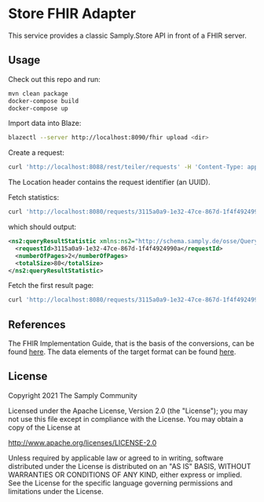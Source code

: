 # Store FHIR Adapter

This service provides a classic Samply.Store API in front of a FHIR server.

## Usage

Check out this repo and run:

```sh
mvn clean package
docker-compose build
docker-compose up
```

Import data into Blaze:

```sh
blazectl --server http://localhost:8090/fhir upload <dir>
```

Create a request:

```sh
curl 'http://localhost:8088/rest/teiler/requests' -H 'Content-Type: application/xml' -d '<foo></foo>' -vs 2>&1 | grep Location
```

The Location header contains the request identifier (an UUID).

Fetch statistics:

```sh
curl 'http://localhost:8080/requests/3115a0a9-1e32-47ce-867d-1f4f4924990a/stats' -H 'Accept: application/xml'
```

which should output:

```xml
<ns2:queryResultStatistic xmlns:ns2="http://schema.samply.de/osse/QueryResultStatistic">
  <requestId>3115a0a9-1e32-47ce-867d-1f4f4924990a</requestId>
  <numberOfPages>2</numberOfPages>
  <totalSize>80</totalSize>
</ns2:queryResultStatistic>
```

Fetch the first result page:

```sh
curl 'http://localhost:8080/requests/3115a0a9-1e32-47ce-867d-1f4f4924990a/result?page=0' -H 'Accept: application/xml'
```

## References

The FHIR Implementation Guide, that is the basis of the conversions, can be found [here][1]. The data elements of the target format can be found [here][2].

## License

Copyright 2021 The Samply Community

Licensed under the Apache License, Version 2.0 (the "License"); you may not use this file except in compliance with the License. You may obtain a copy of the License at

http://www.apache.org/licenses/LICENSE-2.0

Unless required by applicable law or agreed to in writing, software distributed under the License is distributed on an "AS IS" BASIS, WITHOUT WARRANTIES OR CONDITIONS OF ANY KIND, either express or implied. See the License for the specific language governing permissions and limitations under the License.

[1]: <https://simplifier.net/oncology/>
[2]: <https://mdr.ccp-it.dktk.dkfz.de/view.xhtml?namespace=dktk>
